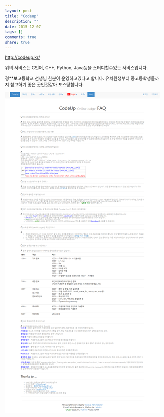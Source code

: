 ```yaml
---
layout: post
title: "Codeup"
description: ""
date: 2015-12-07
tags: []
comments: true
share: true
---
```


  

http://codeup.kr/

  

위의 서비스는 C언어, C++, Python, Java등을 스터디할수있는 서비스입니다.

경**보고등학교 선생님 한분이 운영하고있다고 합니다. 유치원생부터 중고등학생들까지 참고하기 좋은 곳인것같아 포스팅합니다.

  

  

![](/assets/images/posts/407/2224AB4456654F381D9EE6.PNG)

  

